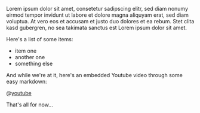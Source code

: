 Lorem ipsum dolor sit amet, consetetur sadipscing elitr, sed diam nonumy eirmod tempor invidunt ut labore et dolore magna aliquyam erat, sed diam voluptua. At vero eos et accusam et justo duo dolores et ea rebum. Stet clita kasd gubergren, no sea takimata sanctus est Lorem ipsum dolor sit amet.

Here's a list of some items:

- item one
- another one
- something else

And while we're at it, here's an embedded Youtube video through some easy markdown:

@[youtube](https://www.youtube.com/watch?v=jQPkV29KFvI)

That's all for now...
